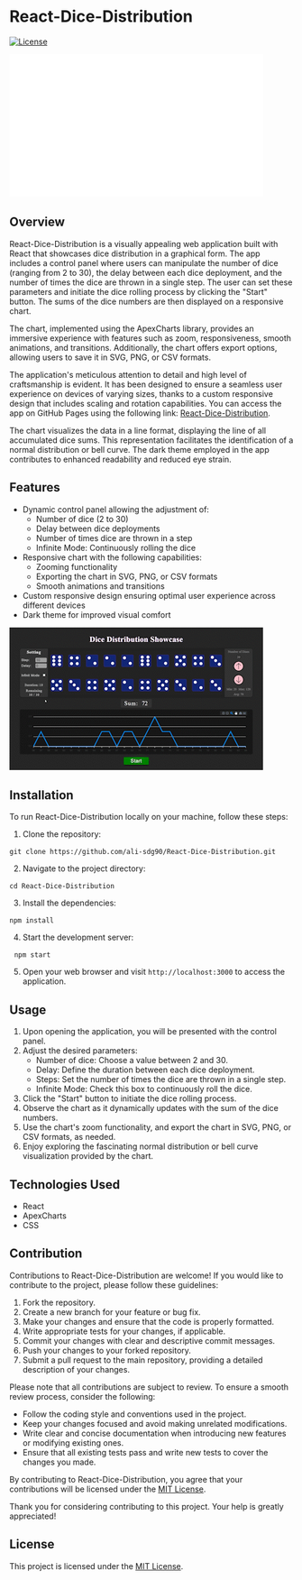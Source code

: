 <h1>React-Dice-Distribution</h1>
<p>
    <a
        href="https://github.com/ali-sdg90/React-Dice-Distribution/blob/main/LICENSE"
        target="_new"
        ><img
            src="https://img.shields.io/badge/license-MIT-blue.svg"
            alt="License"
    /></a>
</p>
<img src="Gifs/300Delay.gif" alt="app-showcase" />
<h2>Overview</h2>
<p>
    React-Dice-Distribution is a visually appealing web application built with
    React that showcases dice distribution in a graphical form. The app includes
    a control panel where users can manipulate the number of dice (ranging from
    2 to 30), the delay between each dice deployment, and the number of times
    the dice are thrown in a single step. The user can set these parameters and
    initiate the dice rolling process by clicking the "Start" button. The sums
    of the dice numbers are then displayed on a responsive chart.
</p>
<p>
    The chart, implemented using the ApexCharts library, provides an immersive
    experience with features such as zoom, responsiveness, smooth animations,
    and transitions. Additionally, the chart offers export options, allowing
    users to save it in SVG, PNG, or CSV formats.
</p>
<p>
    The application's meticulous attention to detail and high level of
    craftsmanship is evident. It has been designed to ensure a seamless user
    experience on devices of varying sizes, thanks to a custom responsive design
    that includes scaling and rotation capabilities. You can access the app on
    GitHub Pages using the following link:
    <a href="https://ali-sdg90.github.io/React-Dice-Distribution/" target="_new"
        >React-Dice-Distribution</a
    >.
</p>
<p>
    The chart visualizes the data in a line format, displaying the line of all
    accumulated dice sums. This representation facilitates the identification of
    a normal distribution or bell curve. The dark theme employed in the app
    contributes to enhanced readability and reduced eye strain.
</p>
<h2>Features</h2>
<ul>
    <li>
        Dynamic control panel allowing the adjustment of:
        <ul>
            <li>Number of dice (2 to 30)</li>
            <li>Delay between dice deployments</li>
            <li>Number of times dice are thrown in a step</li>
            <li>Infinite Mode: Continuously rolling the dice</li>
        </ul>
    </li>
    <li>
        Responsive chart with the following capabilities:
        <ul>
            <li>Zooming functionality</li>
            <li>Exporting the chart in SVG, PNG, or CSV formats</li>
            <li>Smooth animations and transitions</li>
        </ul>
    </li>
    <li>
        Custom responsive design ensuring optimal user experience across
        different devices
    </li>
    <li>Dark theme for improved visual comfort</li>
</ul>
<img src="Gifs/Infinit-Mode.gif" alt="Infinit-Mode" />
<h2>Installation</h2>
<p>
    To run React-Dice-Distribution locally on your machine, follow these steps:
</p>
<ol>
    <li>Clone the repository:</li>
</ol>

<pre><code>git clone https://github.com/ali-sdg90/React-Dice-Distribution.git
</code></pre>
<ol start="2">
    <li>Navigate to the project directory:</li>
</ol>
<pre><code>cd React-Dice-Distribution
</code></pre>
<ol start="3">
    <li>Install the dependencies:</li>
</ol>
<pre><code>npm install</code></pre>
<ol start="4">
    <li>Start the development server:</li>
</ol>
<pre> <code>npm start</code></pre>
<ol start="5">
    <li>
        Open your web browser and visit
        <code>http://localhost:3000</code> to access the application.
    </li>
</ol>
<h2>Usage</h2>
<ol>
    <li>
        Upon opening the application, you will be presented with the control
        panel.
    </li>
    <li>
        Adjust the desired parameters:
        <ul>
            <li>Number of dice: Choose a value between 2 and 30.</li>
            <li>Delay: Define the duration between each dice deployment.</li>
            <li>
                Steps: Set the number of times the dice are thrown in a single
                step.
            </li>
            <li>
                Infinite Mode: Check this box to continuously roll the dice.
            </li>
        </ul>
    </li>
    <li>Click the "Start" button to initiate the dice rolling process.</li>
    <li>
        Observe the chart as it dynamically updates with the sum of the dice
        numbers.
    </li>
    <li>
        Use the chart's zoom functionality, and export the chart in SVG, PNG, or
        CSV formats, as needed.
    </li>
    <li>
        Enjoy exploring the fascinating normal distribution or bell curve
        visualization provided by the chart.
    </li>
</ol>
<h2>Technologies Used</h2>
<ul>
    <li>React</li>
    <li>ApexCharts</li>
    <li>CSS</li>
</ul>
<h2>Contribution</h2>
<p>
    Contributions to React-Dice-Distribution are welcome! If you would like to
    contribute to the project, please follow these guidelines:
</p>
<ol>
    <li>Fork the repository.</li>
    <li>Create a new branch for your feature or bug fix.</li>
    <li>Make your changes and ensure that the code is properly formatted.</li>
    <li>Write appropriate tests for your changes, if applicable.</li>
    <li>Commit your changes with clear and descriptive commit messages.</li>
    <li>Push your changes to your forked repository.</li>
    <li>
        Submit a pull request to the main repository, providing a detailed
        description of your changes.
    </li>
</ol>
<p>
    Please note that all contributions are subject to review. To ensure a smooth
    review process, consider the following:
</p>
<ul>
    <li>Follow the coding style and conventions used in the project.</li>
    <li>Keep your changes focused and avoid making unrelated modifications.</li>
    <li>
        Write clear and concise documentation when introducing new features or
        modifying existing ones.
    </li>
    <li>
        Ensure that all existing tests pass and write new tests to cover the
        changes you made.
    </li>
</ul>
<p>
    By contributing to React-Dice-Distribution, you agree that your
    contributions will be licensed under the
    <a
        href="https://github.com/ali-sdg90/React-Dice-Distribution/blob/main/LICENSE"
        target="_new"
        >MIT License</a
    >.
</p>
<p>
    Thank you for considering contributing to this project. Your help is greatly
    appreciated!
</p>
<h2>License</h2>
<p>
    This project is licensed under the
    <a
        href="https://github.com/ali-sdg90/React-Dice-Distribution/blob/main/LICENSE"
        target="_new"
        >MIT License</a
    >.
</p>
